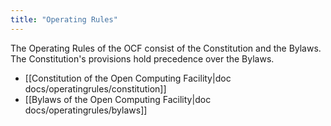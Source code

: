 ```yaml
---
title: "Operating Rules"
---
```



The Operating Rules of the OCF consist of the Constitution and the Bylaws. The
Constitution's provisions hold precedence over the Bylaws.

 - [[Constitution of the Open Computing Facility|doc
   docs/operatingrules/constitution]]
 - [[Bylaws of the Open Computing Facility|doc docs/operatingrules/bylaws]]
